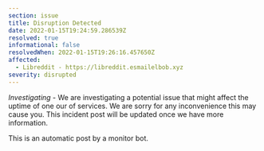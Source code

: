 ```yaml
---
section: issue
title: Disruption Detected
date: 2022-01-15T19:24:59.286539Z
resolved: true
informational: false
resolvedWhen: 2022-01-15T19:26:16.457650Z
affected:
  - Libreddit - https://libreddit.esmailelbob.xyz
severity: disrupted
---
```

*Investigating* - We are investigating a potential issue that might affect the uptime of one our of services. We are sorry for any inconvenience this may cause you. This incident post will be updated once we have more information.

This is an automatic post by a monitor bot.
        